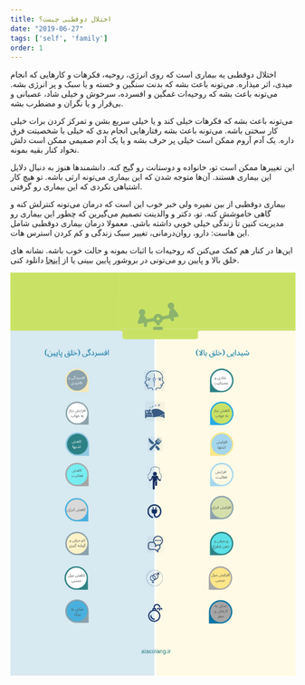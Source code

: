 ```yaml
---
title: اختلال دوقطبی چیست؟
date: "2019-06-27"
tags: ['self', 'family']
order: 1
---
```


اختلال دوقطبی یه بیماری است که روی انرژی، روحیه، فکرهات و کارهایی که انجام میدی، اثر میذاره. می‌تونه باعث بشه که بدنت سنگین و خسته و یا سبک و پر انرژی بشه. می‌تونه باعث بشه که روحیه‌ات غمگین و افسرده، سرخوش و خیلی شاد، عصبانی و بی‌قرار و یا نگران و مضطرب بشه.

می‌تونه باعث بشه که فکرهات خیلی کند و یا خیلی سریع بشن و تمرکز کردن برات خیلی کار سختی باشه. می‌تونه باعث بشه رفتارهایی انجام بدی که خیلی با شخصیتت فرق داره. یک آدم آروم ممکن است خیلی پر حرف بشه و یا یک آدم صمیمی ممکن است دلش نخواد کنار بقیه بمونه.

این تغییرها ممکن است تو، خانواده و دوستانت رو گیج کنه. دانشمندها هنوز به دنبال دلایل این بیماری هستند. آن‌ها متوجه شدن که این بیماری می‌تونه ارثی باشه. تو هیچ کار اشتباهی نکردی که این بیماری رو گرفتی.

بیماری دوقطبی از بین نمیره ولی خبر خوب این است که درمان می‌تونه کنترلش کنه و گاهی خاموشش کنه. تو، دکتر و والدینت تصمیم می‌گیرین که چطور این بیماری رو مدیریت کنین تا زندگی خیلی خوبی داشته باشی. معمولا درمان بیماری دوقطبی شامل
این هاست: دارو، روان‌درمانی، تغییر سبک زندگی و کم کردن استرس هات.

این‌ها در کنار هم کمک می‌کنن که روحیه‌ات با اثبات بمونه و حالت خوب باشه. نشانه های خلق بالا و پایین رو  می‌تونی در بروشور پایین ببینی یا از
[اینجا](/symptoms.pdf)
 دانلود کنی.


![علائم اختلال دوقطبی](./symptoms.png)
